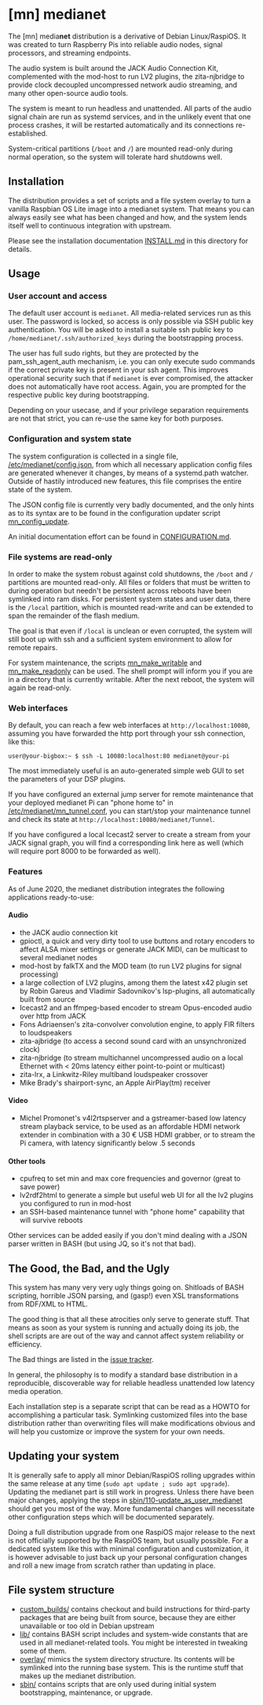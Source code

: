 # [mn] medianet

The [mn] media**net** distribution is a derivative of Debian Linux/RaspiOS.
It was created to turn Raspberry Pis into reliable audio nodes, signal
processors, and streaming endpoints.

The audio system is built around the JACK Audio Connection Kit, complemented
with the mod-host to run LV2 plugins, the zita-njbridge to provide clock
decoupled uncompressed network audio streaming, and many other open-source
audio tools.

The system is meant to run headless and unattended. All parts of the audio
signal chain are run as systemd services, and in the unlikely event that one
process crashes, it will be restarted automatically and its connections
re-established.

System-critical partitions (`/boot` and `/`) are mounted read-only during
normal operation, so the system will tolerate hard shutdowns well. 

## Installation

The distribution provides a set of scripts and a file system overlay to turn
a vanilla Raspbian OS Lite image into a medianet system. That means you can
always easily see what has been changed and how, and the system lends itself
well to continuous integration with upstream.

Please see the installation documentation [INSTALL.md](/INSTALL.md) in this
directory for details.

## Usage

### User account and access

The default user account is `medianet`.  All media-related services run as
this user. The password is locked, so access is only possible via SSH public
key authentication. You will be asked to install a suitable ssh public key
to `/home/medianet/.ssh/authorized_keys` during the bootstrapping process.

The user has full sudo rights, but they are protected by the
pam_ssh_agent_auth mechanism, i.e. you can only execute sudo commands if the
correct private key is present in your ssh agent. This improves operational
security such that if `medianet` is ever compromised, the attacker does not
automatically have root access.
Again, you are prompted for the respective public key during bootstrapping.

Depending on your usecase, and if your privilege separation requirements are
not that strict, you can re-use the same key for both purposes.

### Configuration and system state

The system configuration is collected in a single file,
[/etc/medianet/config.json](/overlay/etc/medianet/config.json), from which 
all necessary application config files are generated whenever it changes,
by means of a systemd.path watcher. Outside of hastily introduced new features,
this file comprises the entire state of the system.

The JSON config file is currently very badly documented, and the only hints as
to its syntax are to be found in the configuration updater script
[mn_config_update](/overlay/usr/local/bin/mn_config_update). 

An initial documentation effort can be found in
[CONFIGURATION.md](/CONFIGURATION.md).

### File systems are read-only

In order to make the system robust against cold shutdowns, the `/boot` and
`/` partitions are mounted read-only. All files or folders that must be
written to during operation but needn't be persistent across reboots have
been symlinked into ram disks. For persistent system states and user data,
there is the `/local` partition, which is mounted read-write and
can be extended to span the remainder of the flash medium.

The goal is that even if `/local` is unclean or even corrupted, the system
will still boot up with ssh and a sufficient system environment to allow for
remote repairs.

For system maintenance, the scripts [mn_make_writable](/overlay/usr/local/bin/mn_make_writable)
and [mn_make_readonly](/overlay/usr/local/bin/mn_make_readonly) can be used.
The shell prompt will inform you if you are in a directory that is currently
writable. After the next reboot, the system will again be read-only.

### Web interfaces

By default, you can reach a few web interfaces at `http://localhost:10080`, 
assuming you have forwarded the http port through your ssh connection, like
this:
```
user@your-bigbox:~ $ ssh -L 10080:localhost:80 medianet@your-pi
```
The most immediately useful is an auto-generated simple web GUI to set the
parameters of your DSP plugins.

If you have configured an external jump server for remote maintenance that
your deployed medianet Pi can "phone home to" in 
[/etc/medianet/mn_tunnel.conf](/overlay/etc/medianet/mn_tunnel.conf),
you can start/stop your maintenance tunnel and check its state at
`http://localhost:10080/medianet/Tunnel`.

If you have configured a local Icecast2 server to create a stream from your
JACK signal graph, you will find a corresponding link here as well (which
will require port 8000 to be forwarded as well).

### Features

As of June 2020, the medianet distribution integrates the following
applications ready-to-use:

#### Audio
* the JACK audio connection kit
* gpioctl, a quick and very dirty tool to use buttons and rotary encoders to
affect ALSA mixer settings or generate JACK MIDI, can be multicast to several
medianet nodes
* mod-host by falkTX and the MOD team (to run LV2 plugins for signal processing)
* a large collection of LV2 plugins, among them the latest x42 plugin set by
Robin Gareus and Vladimir Sadovnikov's lsp-plugins, all automatically built from
source
* Icecast2 and an ffmpeg-based encoder to stream Opus-encoded audio over http
from JACK
* Fons Adriaensen's zita-convolver convolution engine, to apply FIR filters to loudspeakers
* zita-ajbridge (to access a second sound card with an unsynchronized clock)
* zita-njbridge (to stream multichannel uncompressed audio on a local Ethernet
with < 20ms latency either point-to-point or multicast)
* zita-lrx, a Linkwitz-Riley multiband loudspeaker crossover
* Mike Brady's shairport-sync, an Apple AirPlay(tm) receiver

#### Video
* Michel Promonet's v4l2rtspserver and a gstreamer-based low latency stream
playback service, to be used as an affordable HDMI network extender in
combination with a 30 € USB HDMI grabber, or to stream the Pi camera, with
latency significantly below .5 seconds

#### Other tools
* cpufreq to set min and max core frequencies and governor (great to save power)
* lv2rdf2html to generate a simple but useful web UI for all the lv2 plugins you
configured to run in mod-host
* an SSH-based maintenance tunnel with "phone home" capability that will survive
reboots

Other services can be added easily if you don't mind dealing with a JSON parser
written in BASH (but using JQ, so it's not that bad).

## The Good, the Bad, and the Ugly

This system has many very very ugly things going on. Shitloads of BASH
scripting, horrible JSON parsing, and (gasp!) even XSL transformations from
RDF/XML to HTML.

The good thing is that all these atrocities only serve to generate stuff. 
That means as soon as your system is running and actually doing its job, the
shell scripts are are out of the way and cannot affect system reliability or
efficiency.

The Bad things are listed in the [issue tracker](https://github.com/nettings/medianet/issues).

In general, the philosophy is to modify a standard base distribution in a
reproducible, discoverable way for reliable headless unattended low latency
media operation. 

Each installation step is a separate script that can be read as a HOWTO for
accomplishing a particular task. Symlinking customized files into the base
distribution rather than overwriting files will make modifications obvious
and will help you customize or improve the system for your own needs.

## Updating your system

It is generally safe to apply all minor Debian/RaspiOS rolling upgrades
within the same release at any time (`sudo apt update ; sudo apt upgrade`).
Updating the medianet part is still work in progress. Unless there have been 
major changes, applying the steps in
[sbin/110-update_as_user_medianet](/sbin/110-update_as_user_medianet)
should get you most of the way. More fundamental changes will necessitate
other configuration steps which will be documented separately.

Doing a full distribution upgrade from one RaspiOS major release to the next
is not officially supported by the RaspiOS team, but usually possible.
For a dedicated system like this with minimal configuration and
customization, it is however advisable to just back up your personal 
configuration changes and roll a new image from scratch rather than updating
in place.

## File system structure

* [custom_builds/](/custom_builds) contains checkout and build instructions for
third-party packages that are being built from source, because they are either unavailable
or too old in Debian upstream
* [lib/](/lib) contains BASH script includes and system-wide constants that are used in all
medianet-related tools. You might be interested in tweaking some of them.
* [overlay/](/overlay) mimics the system directory structure. Its contents will be symlinked
into the running base system. This is the runtime stuff that makes up the medianet distribution.
* [sbin/](/sbin) contains scripts that are only used during initial system bootstrapping,
maintenance, or upgrade.
